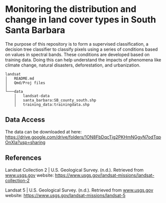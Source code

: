 # Monitoring the distribution and change in land cover types in South Santa Barbara

The purpose of this repository is to form a supervised classification, a decision tree classifier to classify pixels using a series of conditions based on values in spectral bands. These conditions are developed based on training data. Doing this can help understand the impacts of phenomena like climate change, natural disasters, deforestation, and urbanization.

```         
landsat
│   README.md
│   Qmd/Proj files    
│
└───data
    │   landsat-data
    │   santa_barbara:SB_county_south.shp
    │   training_data:trainingdata.shp
```
## Data Access
The data can be downloaded at here: 
https://drive.google.com/drive/folders/1ON8FbDqcTjg2PKHmNGgyN7odTqpOnXla?usp=sharing


## References

Landsat Collection 2 | U.S. Geological Survey. (n.d.). Retrieved from www.usgs.gov website: https://www.usgs.gov/landsat-missions/landsat-collection-2

Landsat 5 | U.S. Geological Survey. (n.d.). Retrieved from www.usgs.gov website: https://www.usgs.gov/landsat-missions/landsat-5






